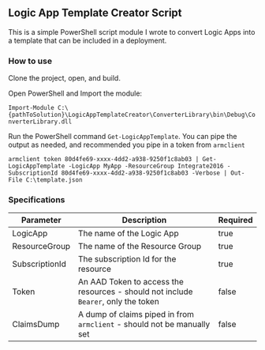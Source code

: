## Logic App Template Creator Script

This is a simple PowerShell script module I wrote to convert Logic Apps into a template that can be included in a deployment.  

### How to use

Clone the project, open, and build.

Open PowerShell and Import the module:

`Import-Module C:\{pathToSolution}\LogicAppTemplateCreator\ConverterLibrary\bin\Debug\ConverterLibrary.dll`

Run the PowerShell command `Get-LogicAppTemplate`.  You can pipe the output as needed, and recommended you pipe in a token from `armclient`

`armclient token 80d4fe69-xxxx-4dd2-a938-9250f1c8ab03 | Get-LogicAppTemplate -LogicApp MyApp -ResourceGroup Integrate2016 -SubscriptionId 80d4fe69-xxxx-4dd2-a938-9250f1c8ab03 -Verbose | Out-File C:\template.json`

### Specifications

| Parameter | Description | Required |
| --------- | ---------- | -------|
| LogicApp | The name of the Logic App | true |
| ResourceGroup | The name of the Resource Group | true |
| SubscriptionId | The subscription Id for the resource | true |
| Token | An AAD Token to access the resources - should not include `Bearer`, only the token | false |
| ClaimsDump | A dump of claims piped in from `armclient` - should not be manually set | false |
